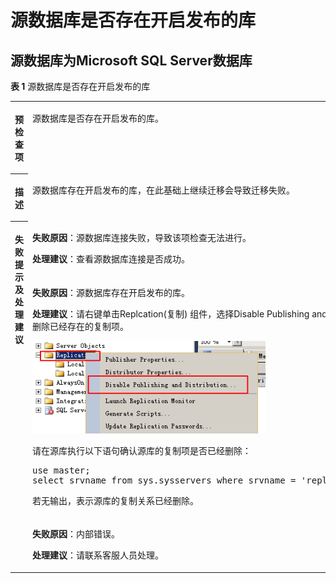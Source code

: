 # 源数据库是否存在开启发布的库<a name="drs_11_0029"></a>

## 源数据库为Microsoft SQL Server数据库<a name="section18179201813516"></a>

**表 1**  源数据库是否存在开启发布的库

<a name="table980955293510"></a>
<table><tbody><tr id="row4824135273516"><th class="firstcol" valign="top" width="7.85%" id="mcps1.2.3.1.1"><p id="p5839752173519"><a name="p5839752173519"></a><a name="p5839752173519"></a><strong id="b6839125213517"><a name="b6839125213517"></a><a name="b6839125213517"></a>预检查项</strong></p>
</th>
<td class="cellrowborder" valign="top" width="92.15%" headers="mcps1.2.3.1.1 "><p id="p1269151163614"><a name="p1269151163614"></a><a name="p1269151163614"></a>源数据库是否存在开启发布的库。</p>
</td>
</tr>
<tr id="row17856145211355"><th class="firstcol" valign="top" width="7.85%" id="mcps1.2.3.2.1"><p id="p885614527354"><a name="p885614527354"></a><a name="p885614527354"></a><strong id="b285615218352"><a name="b285615218352"></a><a name="b285615218352"></a>描述</strong></p>
</th>
<td class="cellrowborder" valign="top" width="92.15%" headers="mcps1.2.3.2.1 "><p id="p1952928183616"><a name="p1952928183616"></a><a name="p1952928183616"></a>源数据库存在开启发布的库，在此基础上继续迁移会导致迁移失败。</p>
</td>
</tr>
<tr id="row48711852173518"><th class="firstcol" rowspan="3" valign="top" width="7.85%" id="mcps1.2.3.3.1"><p id="p48871352163516"><a name="p48871352163516"></a><a name="p48871352163516"></a><strong id="b2088785253514"><a name="b2088785253514"></a><a name="b2088785253514"></a>失败提示及处理建议</strong></p>
</th>
<td class="cellrowborder" valign="top" width="92.15%" headers="mcps1.2.3.3.1 "><p id="p161083289316"><a name="p161083289316"></a><a name="p161083289316"></a><strong id="b1326433993115"><a name="b1326433993115"></a><a name="b1326433993115"></a>失败原因</strong>：源数据库连接失败，导致该项检查无法进行。</p>
<p id="p3373102793117"><a name="p3373102793117"></a><a name="p3373102793117"></a><strong id="b855014471364"><a name="b855014471364"></a><a name="b855014471364"></a>处理建议</strong>：查看源数据库连接是否成功。</p>
</td>
</tr>
<tr id="row19191152163516"><td class="cellrowborder" valign="top" headers="mcps1.2.3.3.1 "><p id="p4404625183110"><a name="p4404625183110"></a><a name="p4404625183110"></a><strong id="b6264952153110"><a name="b6264952153110"></a><a name="b6264952153110"></a>失败原因</strong>：源数据库存在开启发布的库。</p>
<p id="p7483526173114"><a name="p7483526173114"></a><a name="p7483526173114"></a><strong id="b14643174912367"><a name="b14643174912367"></a><a name="b14643174912367"></a>处理建议</strong>：请右键单击Replcation(复制) 组件，选择Disable Publishing and Distribution... 来删除已经存在的复制项。</p>
<p id="p847391165620"><a name="p847391165620"></a><a name="p847391165620"></a><a name="image5488171114564"></a><a name="image5488171114564"></a><span><img id="image5488171114564" src="figures/删除复制项.png" width="372.9534631347663" height="148.6275"></span></p>
<div class="p" id="p1070873335913"><a name="p1070873335913"></a><a name="p1070873335913"></a>请在源库执行以下语句确认源库的复制项是否已经删除：<pre class="codeblock" id="codeblock550411114564"><a name="codeblock550411114564"></a><a name="codeblock550411114564"></a>use master; 
select srvname from sys.sysservers where srvname = 'repl_distributor';</pre>
</div>
<p id="p20520611195615"><a name="p20520611195615"></a><a name="p20520611195615"></a>若无输出，表示源库的复制关系已经删除。</p>
</td>
</tr>
<tr id="row9561165763019"><td class="cellrowborder" valign="top" headers="mcps1.2.3.3.1 "><p id="p1956185753015"><a name="p1956185753015"></a><a name="p1956185753015"></a><strong id="b3576454193114"><a name="b3576454193114"></a><a name="b3576454193114"></a>失败原因</strong>：内部错误。</p>
<p id="p167641260311"><a name="p167641260311"></a><a name="p167641260311"></a><strong id="b734165353612"><a name="b734165353612"></a><a name="b734165353612"></a>处理建议</strong>：请联系客服人员处理。</p>
</td>
</tr>
</tbody>
</table>

